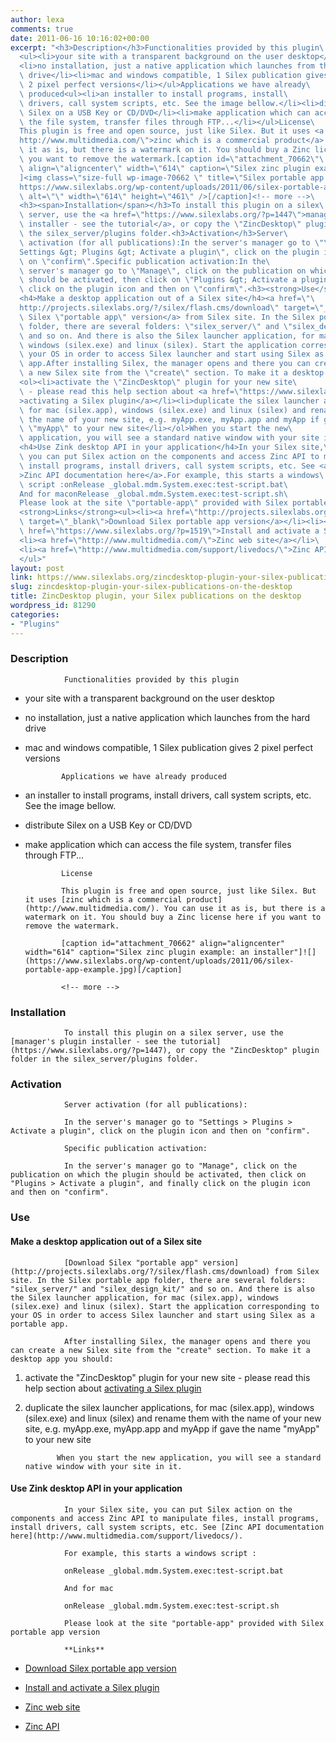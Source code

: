 ```yaml
---
author: lexa
comments: true
date: 2011-06-16 10:16:02+00:00
excerpt: "<h3>Description</h3>Functionalities provided by this plugin\
  <ul><li>your site with a transparent background on the user desktop</li>\
  <li>no installation, just a native application which launches from the hard\
  \ drive</li><li>mac and windows compatible, 1 Silex publication gives\
  \ 2 pixel perfect versions</li></ul>Applications we have already\
  \ produced<ul><li>an installer to install programs, install\
  \ drivers, call system scripts, etc. See the image bellow.</li><li>distribute\
  \ Silex on a USB Key or CD/DVD</li><li>make application which can access\
  \ the file system, transfer files through FTP...</li></ul>License\
  This plugin is free and open source, just like Silex. But it uses <a href=\"\
  http://www.multidmedia.com/\">zinc which is a commercial product</a>. You can use\
  \ it as is, but there is a watermark on it. You should buy a Zinc license here if\
  \ you want to remove the watermark.[caption id=\"attachment_70662\"\
  \ align=\"aligncenter\" width=\"614\" caption=\"Silex zinc plugin example: an installer\"\
  ]<img class=\"size-full wp-image-70662 \" title=\"Silex portable app example\" src=\"\
  https://www.silexlabs.org/wp-content/uploads/2011/06/silex-portable-app-example.jpg\"\
  \ alt=\"\" width=\"614\" height=\"461\" />[/caption]<!-- more -->\
  <h3><span>Installation</span></h3>To install this plugin on a silex\
  \ server, use the <a href=\"https://www.silexlabs.org/?p=1447\">manager's plugin\
  \ installer - see the tutorial</a>, or copy the \"ZincDesktop\" plugin folder in\
  \ the silex_server/plugins folder.<h3>Activation</h3>Server\
  \ activation (for all publications):In the server's manager go to \"\
  Settings &gt; Plugins &gt; Activate a plugin\", click on the plugin icon and then\
  \ on \"confirm\".Specific publication activation:In the\
  \ server's manager go to \"Manage\", click on the publication on which the plugin\
  \ should be activated, then click on \"Plugins &gt; Activate a plugin\", and finally\
  \ click on the plugin icon and then on \"confirm\".<h3><strong>Use</strong></h3>\
  <h4>Make a desktop application out of a Silex site</h4><a href=\"\
  http://projects.silexlabs.org/?/silex/flash.cms/download\" target=\"_blank\">Download\
  \ Silex \"portable app\" version</a> from Silex site. In the Silex portable app\
  \ folder, there are several folders: \"silex_server/\" and \"silex_design_kit/\"\
  \ and so on. And there is also the Silex launcher application, for mac (silex.app),\
  \ windows (silex.exe) and linux (silex). Start the application corresponding to\
  \ your OS in order to access Silex launcher and start using Silex as a portable\
  \ app.After installing Silex, the manager opens and there you can create\
  \ a new Silex site from the \"create\" section. To make it a desktop app you should:\
  <ol><li>activate the \"ZincDesktop\" plugin for your new site\
  \ - please read this help section about <a href=\"https://www.silexlabs.org/?p=1519\"\
  >activating a Silex plugin</a></li><li>duplicate the silex launcher applications,\
  \ for mac (silex.app), windows (silex.exe) and linux (silex) and rename them with\
  \ the name of your new site, e.g. myApp.exe, myApp.app and myApp if gave the name\
  \ \"myApp\" to your new site</li></ol>When you start the new\
  \ application, you will see a standard native window with your site in it.\
  <h4>Use Zink desktop API in your application</h4>In your Silex site,\
  \ you can put Silex action on the components and access Zinc API to manipulate files,\
  \ install programs, install drivers, call system scripts, etc. See <a href=\"http://www.multidmedia.com/support/livedocs/\"\
  >Zinc API documentation here</a>.For example, this starts a windows\
  \ script :onRelease _global.mdm.System.exec:test-script.bat\
  And for maconRelease _global.mdm.System.exec:test-script.sh\
  Please look at the site \"portable-app\" provided with Silex portable app version\
  <strong>Links</strong><ul><li><a href=\"http://projects.silexlabs.org/?/silex/flash.cms/download\"\
  \ target=\"_blank\">Download Silex portable app version</a></li><li><a\
  \ href=\"https://www.silexlabs.org/?p=1519\">Install and activate a Silex plugin</a></li>\
  <li><a href=\"http://www.multidmedia.com/\">Zinc web site</a></li>\
  <li><a href=\"http://www.multidmedia.com/support/livedocs/\">Zinc API</a></li>\
  </ul>"
layout: post
link: https://www.silexlabs.org/zincdesktop-plugin-your-silex-publications-on-the-desktop/
slug: zincdesktop-plugin-your-silex-publications-on-the-desktop
title: ZincDesktop plugin, your Silex publications on the desktop
wordpress_id: 81290
categories:
- "Plugins"
---
```


### Description


				Functionalities provided by this plugin




  * your site with a transparent background on the user desktop


  * no installation, just a native application which launches from the hard drive


  * mac and windows compatible, 1 Silex publication gives 2 pixel perfect versions


				Applications we have already produced


  * an installer to install programs, install drivers, call system scripts, etc. See the image bellow.


  * distribute Silex on a USB Key or CD/DVD


  * make application which can access the file system, transfer files through FTP...


				License

				This plugin is free and open source, just like Silex. But it uses [zinc which is a commercial product](http://www.multidmedia.com/). You can use it as is, but there is a watermark on it. You should buy a Zinc license here if you want to remove the watermark.

				[caption id="attachment_70662" align="aligncenter" width="614" caption="Silex zinc plugin example: an installer"]![](https://www.silexlabs.org/wp-content/uploads/2011/06/silex-portable-app-example.jpg)[/caption]

				<!-- more -->


### Installation


				To install this plugin on a silex server, use the [manager's plugin installer - see the tutorial](https://www.silexlabs.org/?p=1447), or copy the "ZincDesktop" plugin folder in the silex_server/plugins folder.


### Activation


				Server activation (for all publications):

				In the server's manager go to "Settings > Plugins > Activate a plugin", click on the plugin icon and then on "confirm".

				Specific publication activation:

				In the server's manager go to "Manage", click on the publication on which the plugin should be activated, then click on "Plugins > Activate a plugin", and finally click on the plugin icon and then on "confirm".


### **Use**




#### Make a desktop application out of a Silex site


				[Download Silex "portable app" version](http://projects.silexlabs.org/?/silex/flash.cms/download) from Silex site. In the Silex portable app folder, there are several folders: "silex_server/" and "silex_design_kit/" and so on. And there is also the Silex launcher application, for mac (silex.app), windows (silex.exe) and linux (silex). Start the application corresponding to your OS in order to access Silex launcher and start using Silex as a portable app.

				After installing Silex, the manager opens and there you can create a new Silex site from the "create" section. To make it a desktop app you should:




  1. activate the "ZincDesktop" plugin for your new site - please read this help section about [activating a Silex plugin](https://www.silexlabs.org/?p=1519)


  2. duplicate the silex launcher applications, for mac (silex.app), windows (silex.exe) and linux (silex) and rename them with the name of your new site, e.g. myApp.exe, myApp.app and myApp if gave the name "myApp" to your new site


				When you start the new application, you will see a standard native window with your site in it.


#### Use Zink desktop API in your application


				In your Silex site, you can put Silex action on the components and access Zinc API to manipulate files, install programs, install drivers, call system scripts, etc. See [Zinc API documentation here](http://www.multidmedia.com/support/livedocs/).

				For example, this starts a windows script :

				onRelease _global.mdm.System.exec:test-script.bat

				And for mac

				onRelease _global.mdm.System.exec:test-script.sh

				Please look at the site "portable-app" provided with Silex portable app version

				**Links**




  * [Download Silex portable app version](http://projects.silexlabs.org/?/silex/flash.cms/download)


  * [Install and activate a Silex plugin](https://www.silexlabs.org/?p=1519)


  * [Zinc web site](http://www.multidmedia.com/)


  * [Zinc API](http://www.multidmedia.com/support/livedocs/)


